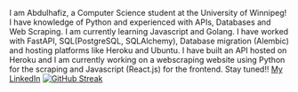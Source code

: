 I am Abdulhafiz, a Computer Science student at the University of Winnipeg!
I have knowledge of Python and experienced with APIs, Databases and Web Scraping. I am currently learning Javascript and Golang.
I have worked with FastAPI, SQL(PostgreSQL, SQLAlchemy), Database migration (Alembic) and hosting platforms like Heroku and Ubuntu. I have built an API hosted on Heroku and I am currently working on
a webscraping website using Python for the scraping and Javascript (React.js) for the frontend. Stay tuned!!
[My LinkedIn](https://www.linkedin.com/in/haaffiiizzz)
[![GitHub Streak](https://streak-stats.demolab.com?user=haaffiiizzz&theme=highcontrast&hide_border=True)](https://git.io/streak-stats)
